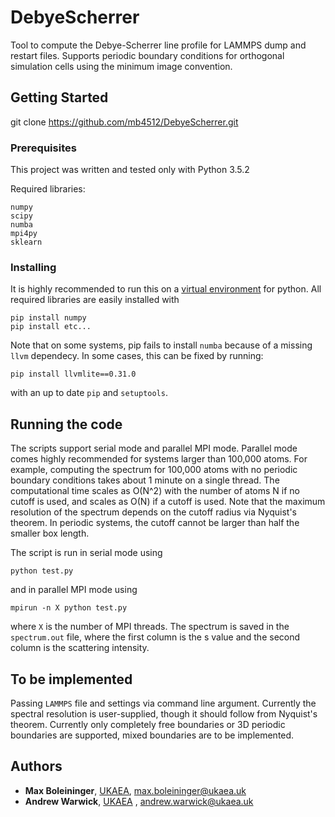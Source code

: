 # DebyeScherrer

Tool to compute the Debye-Scherrer line profile for LAMMPS dump and restart files. Supports periodic boundary conditions for orthogonal simulation cells using the minimum image convention. 

## Getting Started

git clone https://github.com/mb4512/DebyeScherrer.git

### Prerequisites

This project was written and tested only with Python 3.5.2

Required libraries:
```
numpy
scipy
numba
mpi4py
sklearn
```

### Installing

It is highly recommended to run this on a [virtual environment](https://docs.python.org/3/tutorial/venv.html) for python. All required libraries are easily installed with 
```
pip install numpy
pip install etc...
```

Note that on some systems, pip fails to install `numba` because of a missing `llvm` dependecy. In some cases, this can be fixed by running:
```
pip install llvmlite==0.31.0
```
with an up to date `pip` and `setuptools`.


## Running the code 

The scripts support serial mode and parallel MPI mode. Parallel mode comes highly recommended for systems larger than 100,000 atoms. For example, computing the spectrum for 100,000 atoms with no periodic boundary conditions takes about 1 minute on a single thread. The computational time scales as O(N^2) with the number of atoms N if no cutoff is used, and scales as O(N) if a cutoff is used. Note that the maximum resolution of the spectrum depends on the cutoff radius via Nyquist's theorem. In periodic systems, the cutoff cannot be larger than half the smaller box length.

The script is run in serial mode using
```
python test.py
```

and in parallel MPI mode using
```
mpirun -n X python test.py
```

where `X` is the number of MPI threads. The spectrum is saved in the `spectrum.out` file, where the first column is the s value and the second column is the scattering intensity.

## To be implemented

Passing `LAMMPS` file and settings via command line argument. Currently the spectral resolution is user-supplied, though it should follow from Nyquist's theorem. Currently only completely free boundaries or 3D periodic boundaries are supported, mixed boundaries are to be implemented.

## Authors

* **Max Boleininger**, [UKAEA](http://www.ccfe.ac.uk/), max.boleininger@ukaea.uk
* **Andrew Warwick**, [UKAEA](http://www.ccfe.ac.uk/) , andrew.warwick@ukaea.uk

